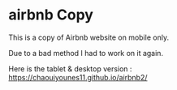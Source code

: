 # airbnb Copy

This is a copy of Airbnb website on mobile only.

Due to a bad method I had to work on it again.

Here is the tablet & desktop version : https://chaouiyounes11.github.io/airbnb2/
